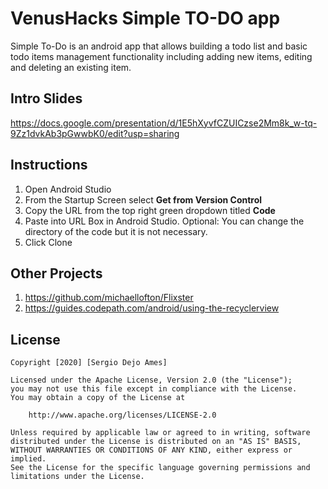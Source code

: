 # VenusHacks Simple TO-DO app

Simple To-Do is an android app that allows building a todo list and basic todo items management functionality including adding new items, editing and deleting an existing item.
## Intro Slides
https://docs.google.com/presentation/d/1E5hXyvfCZUICzse2Mm8k_w-tq-9Zz1dvkAb3pGwwbK0/edit?usp=sharing
## Instructions

1. Open Android Studio
2. From the Startup Screen select **Get from Version Control**
3. Copy the URL from the top right green dropdown titled **Code**
4. Paste into URL Box in Android Studio. Optional: You can change the directory of the code but it is not necessary. 
5. Click Clone

## Other Projects

1. https://github.com/michaellofton/Flixster
2. https://guides.codepath.com/android/using-the-recyclerview
## License

    Copyright [2020] [Sergio Dejo Ames]

    Licensed under the Apache License, Version 2.0 (the "License");
    you may not use this file except in compliance with the License.
    You may obtain a copy of the License at

        http://www.apache.org/licenses/LICENSE-2.0

    Unless required by applicable law or agreed to in writing, software
    distributed under the License is distributed on an "AS IS" BASIS,
    WITHOUT WARRANTIES OR CONDITIONS OF ANY KIND, either express or implied.
    See the License for the specific language governing permissions and
    limitations under the License.
